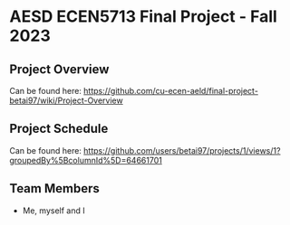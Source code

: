 # AESD ECEN5713 Final Project - Fall 2023

## Project Overview
Can be found here: https://github.com/cu-ecen-aeld/final-project-betai97/wiki/Project-Overview

## Project Schedule
Can be found here: https://github.com/users/betai97/projects/1/views/1?groupedBy%5BcolumnId%5D=64661701

## Team Members
- Me, myself and I
